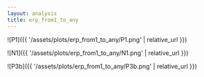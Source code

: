```yaml
---
layout: analysis
title: erp_from1_to_any
---
```


![P1]({{ '/assets/plots/erp_from1_to_any/P1.png' | relative_url }})

![N1]({{ '/assets/plots/erp_from1_to_any/N1.png' | relative_url }})

![P3b]({{ '/assets/plots/erp_from1_to_any/P3b.png' | relative_url }})

